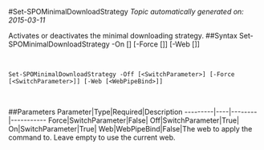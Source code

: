 #Set-SPOMinimalDownloadStrategy
*Topic automatically generated on: 2015-03-11*

Activates or deactivates the minimal downloading strategy.
##Syntax
    Set-SPOMinimalDownloadStrategy -On [<SwitchParameter>] [-Force [<SwitchParameter>]] [-Web [<WebPipeBind>]]

&nbsp;

    Set-SPOMinimalDownloadStrategy -Off [<SwitchParameter>] [-Force [<SwitchParameter>]] [-Web [<WebPipeBind>]]

&nbsp;

##Parameters
Parameter|Type|Required|Description
---------|----|--------|-----------
Force|SwitchParameter|False|
Off|SwitchParameter|True|
On|SwitchParameter|True|
Web|WebPipeBind|False|The web to apply the command to. Leave empty to use the current web.
